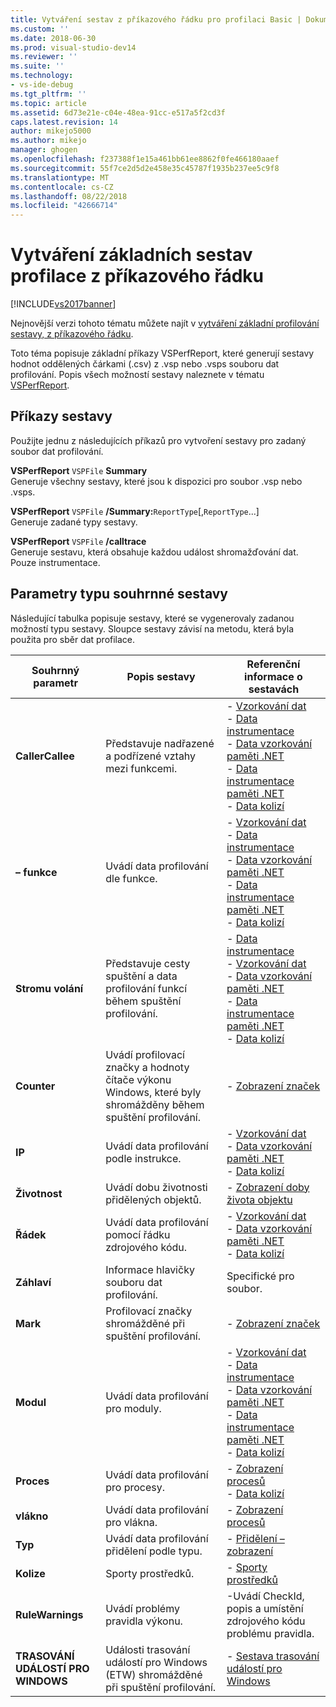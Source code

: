 ```yaml
---
title: Vytváření sestav z příkazového řádku pro profilaci Basic | Dokumentace Microsoftu
ms.custom: ''
ms.date: 2018-06-30
ms.prod: visual-studio-dev14
ms.reviewer: ''
ms.suite: ''
ms.technology:
- vs-ide-debug
ms.tgt_pltfrm: ''
ms.topic: article
ms.assetid: 6d73e21e-c04e-48ea-91cc-e517a5f2cd3f
caps.latest.revision: 14
author: mikejo5000
ms.author: mikejo
manager: ghogen
ms.openlocfilehash: f237388f1e15a461bb61ee8862f0fe466180aaef
ms.sourcegitcommit: 55f7ce2d5d2e458e35c45787f1935b237ee5c9f8
ms.translationtype: MT
ms.contentlocale: cs-CZ
ms.lasthandoff: 08/22/2018
ms.locfileid: "42666714"
---
```

# <a name="creating-basic-profiling-reports-from-the-command-line"></a>Vytváření základních sestav profilace z příkazového řádku
[!INCLUDE[vs2017banner](../includes/vs2017banner.md)]

Nejnovější verzi tohoto tématu můžete najít v [vytváření základní profilování sestavy, z příkazového řádku](https://docs.microsoft.com/visualstudio/profiling/creating-basic-profiling-reports-from-the-command-line).  
  
Toto téma popisuje základní příkazy VSPerfReport, které generují sestavy hodnot oddělených čárkami (.csv) z .vsp nebo .vsps souboru dat profilování. Popis všech možností sestavy naleznete v tématu [VSPerfReport](../profiling/vsperfreport.md).  
  
## <a name="report-commands"></a>Příkazy sestavy  
 Použijte jednu z následujících příkazů pro vytvoření sestavy pro zadaný soubor dat profilování.  
  
 **VSPerfReport** `VSPFile` **Summary**  
 Generuje všechny sestavy, které jsou k dispozici pro soubor .vsp nebo .vsps.  
  
 **VSPerfReport** `VSPFile` **/Summary:**`ReportType`[,`ReportType`...]  
 Generuje zadané typy sestavy.  
  
 **VSPerfReport** `VSPFile`   **/calltrace**  
 Generuje sestavu, která obsahuje každou událost shromažďování dat. Pouze instrumentace.  
  
## <a name="summary-report-type-parameters"></a>Parametry typu souhrnné sestavy  
 Následující tabulka popisuje sestavy, které se vygenerovaly zadanou možností typu sestavy. Sloupce sestavy závisí na metodu, která byla použita pro sběr dat profilace.  
  
|Souhrnný parametr|Popis sestavy|Referenční informace o sestavách|  
|-----------------------|------------------------|----------------------|  
|**CallerCallee**|Představuje nadřazené a podřízené vztahy mezi funkcemi.|-   [Vzorkování dat](../profiling/caller-callee-view-sampling-data.md)<br />-   [Data instrumentace](../profiling/caller-callee-view-instrumentation-data.md)<br />-   [Data vzorkování paměti .NET](../profiling/caller-callee-view-dotnet-memory-sampling-data.md)<br />-   [Data instrumentace paměti .NET](../profiling/caller-callee-view-net-memory-instrumentation-data.md)<br />-   [Data kolizí](../profiling/caller-callee-view-contention-data.md)|  
|**– funkce**|Uvádí data profilování dle funkce.|-   [Vzorkování dat](../profiling/functions-view-sampling-data.md)<br />-   [Data instrumentace](../profiling/functions-view-instrumentation-data.md)<br />-   [Data vzorkování paměti .NET](../profiling/functions-view-dotnet-memory-sampling-data.md)<br />-   [Data instrumentace paměti .NET](../profiling/functions-view-dotnet-memory-instrumentation-data.md)<br />-   [Data kolizí](../profiling/functions-view-contention-data.md)|  
|**Stromu volání**|Představuje cesty spuštění a data profilování funkcí během spuštění profilování.|-   [Data instrumentace](../profiling/call-tree-view-instrumentation-data.md)<br />-   [Vzorkování dat](../profiling/call-tree-view-sampling-data.md)<br />-   [Data vzorkování paměti .NET](../profiling/call-tree-view-dotnet-memory-sampling-data.md)<br />-   [Data instrumentace paměti .NET](../profiling/call-tree-view-dotnet-memory-instrumentation-data.md)<br />-   [Data kolizí](../profiling/call-tree-view-contention-data.md)|  
|**Counter**|Uvádí profilovací značky a hodnoty čítače výkonu Windows, které byly shromážděny během spuštění profilování.|-   [Zobrazení značek](../profiling/marks-view.md)|  
|**IP**|Uvádí data profilování podle instrukce.|-   [Vzorkování dat](../profiling/instruction-pointers-ips-view-sampling-data.md)<br />-   [Data vzorkování paměti .NET](../profiling/instruction-pointers-ips-view-dotnet-memory-sampling-data.md)<br />-   [Data kolizí](../profiling/instruction-pointers-ips-view-contention-data.md)|  
|**Životnost**|Uvádí dobu životnosti přidělených objektů.|-   [Zobrazení doby života objektu](../profiling/object-lifetime-view.md)|  
|**Řádek**|Uvádí data profilování pomocí řádku zdrojového kódu.|-   [Vzorkování dat](../profiling/lines-view-sampling-data.md)<br />-   [Data vzorkování paměti .NET](../profiling/lines-view-dotnet-memory-sampling-data.md)<br />-   [Data kolizí](../profiling/lines-view-contention-data.md)|  
|**Záhlaví**|Informace hlavičky souboru dat profilování.|Specifické pro soubor.|  
|**Mark**|Profilovací značky shromážděné při spuštění profilování.|-   [Zobrazení značek](../profiling/marks-view.md)|  
|**Modul**|Uvádí data profilování pro moduly.|-   [Vzorkování dat](../profiling/modules-view-sampling-data.md)<br />-   [Data instrumentace](../profiling/modules-view-instrumentation-data.md)<br />-   [Data vzorkování paměti .NET](../profiling/modules-view-dotnet-memory-sampling-data.md)<br />-   [Data instrumentace paměti .NET](../profiling/modules-view-dotnet-memory-instrumentation-data.md)<br />-   [Data kolizí](../profiling/modules-view-contention-data.md)|  
|**Proces**|Uvádí data profilování pro procesy.|-   [Zobrazení procesů](../profiling/process-view.md)<br />-   [Data kolizí](../profiling/process-view-contention-data.md)|  
|**vlákno**|Uvádí data profilování pro vlákna.|-   [Zobrazení procesů](../profiling/process-view.md)|  
|**Typ**|Uvádí data profilování přidělení podle typu.|-   [Přidělení – zobrazení](../profiling/dotnet-memory-allocations-view.md)|  
|**Kolize**|Sporty prostředků.|-   [Sporty prostředků](../profiling/resource-contentions-view-contention-data.md)|  
|**RuleWarnings**|Uvádí problémy pravidla výkonu.|-Uvádí CheckId, popis a umístění zdrojového kódu problému pravidla.|  
|**TRASOVÁNÍ UDÁLOSTÍ PRO WINDOWS**|Události trasování událostí pro Windows (ETW) shromážděné při spuštění profilování.|-   [Sestava trasování událostí pro Windows](../profiling/event-tracing-for-windows-etw-report.md)|



